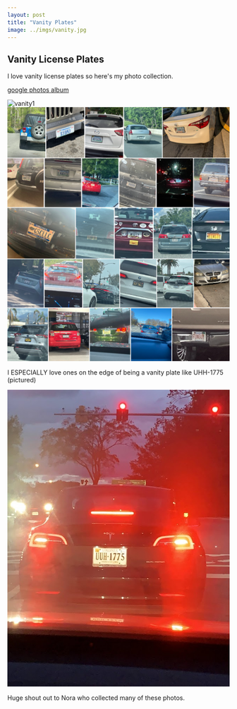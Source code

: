 ```yaml
---
layout: post
title: "Vanity Plates" 
image: ../imgs/vanity.jpg
---
```


## Vanity License Plates

I love vanity license plates so here's my photo collection. 

[google photos album](https://photos.app.goo.gl/1oiDcKFFjwTkDWG3A)

![vanity1](julie-steele.github.io/vanity1.png)
![vanity2](../imgs/vanity2.png)

I ESPECIALLY love ones on the edge of being a vanity plate like UHH-1775 (pictured)

![uhh](../imgs/vanity.jpg)

Huge shout out to Nora who collected many of these photos. 